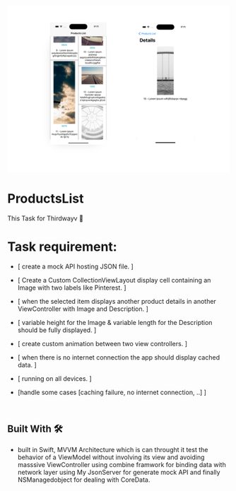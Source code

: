 
![GitHub Cards Preview](https://github.com/MustafaSabahy/ProductsListScreen/blob/main/coveeer%20copy.png)

# ProductsList
This Task for Thirdwayv 📱

# Task requirement:
* [ create a mock API hosting JSON file. ]

 
* [ Create a Custom CollectionViewLayout display cell containing an Image with two labels like Pinterest. ]

* [ when the selected item displays another product details in another ViewController with Image and Description. ]

* [ variable height for the Image & variable length for the Description should be fully displayed. ]

* [ create custom animation between two view controllers. ]

* [ when there is no internet connection the app should display cached data. ]

* [ running on all devices. ] 

* [handle some cases [caching failure, no internet connection, ..] ]


<br />

## Built With 🛠
-  built in Swift, MVVM Architecture which is can throught it test the behavior of a ViewModel without involving its view 
and avoiding masssive ViewController 
using combine framwork for binding data with network layer using My JsonServer for generate mock API and 
finally NSManagedobject for dealing with CoreData.

